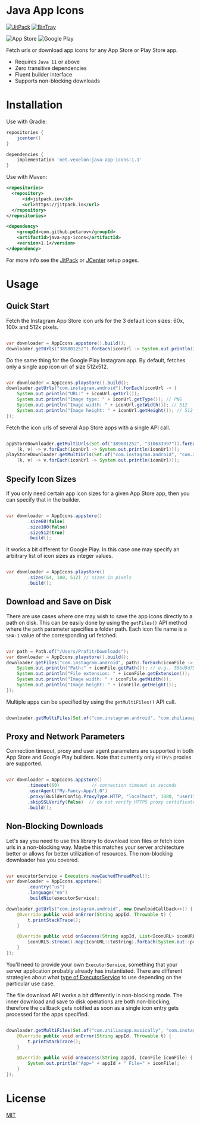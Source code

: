 Java App Icons
===================

[![JitPack](https://jitpack.io/v/petarov/java-app-icons.svg)](https://jitpack.io/#petarov/java-app-icons)
[![BinTray](https://api.bintray.com/packages/petarov/java-libs/java-app-icons/images/download.svg) ](https://bintray.com/petarov/java-libs/java-app-icons/_latestVersion)

![App Store](https://www.apple.com/v/ios/app-store/d/images/overview/app_store_icon__fngcxe43zo2u_large.jpg)
![Google Play](https://www.gstatic.com/android/market_images/web/play_prism_hlock_2x.png)


Fetch urls or download app icons for any App Store or Play Store app. 

  - Requires `Java 11` or above
  - Zero transitive dependencies
  - Fluent builder interface
  - Supports non-blocking downloads

# Installation

Use with Gradle:

```gradle
repositories {
    jcenter()
}

dependencies {
    implementation 'net.vexelon:java-app-icons:1.1'
}
```

Use with Maven:

```xml
<repositories>
  <repository>
      <id>jitpack.io</id>
      <url>https://jitpack.io</url>
  </repository>
</repositories>

<dependency>
    <groupId>com.github.petarov</groupId>
    <artifactId>java-app-icons</artifactId>
    <version>1.1</version>
</dependency>
```

For more info see the [JitPack](https://jitpack.io/#petarov/java-app-icons) or [JCenter](https://bintray.com/petarov/java-libs/java-app-icons) setup pages.

# Usage

## Quick Start

Fetch the Instagram App Store icon urls for the 3 default icon sizes: 60x, 100x and 512x pixels.

```java

var downloader = AppIcons.appstore().build();
downloader.getUrls("389801252").forEach(iconUrl -> System.out.println(iconUrl.getUrl()));

``` 

Do the same thing for the Google Play Instagram app. By default, fetches only a single app icon url of size 512x512.

```java

var downloader = AppIcons.playstore().build();
downloader.getUrls("com.instagram.android").forEach(iconUrl -> {
    System.out.println("URL:" + iconUrl.getUrl());
    System.out.println("Image type: " + iconUrl.getType()); // PNG
    System.out.println("Image width: " + iconUrl.getWidth()); // 512
    System.out.println("Image height: " + iconUrl.getHeight()); // 512
});

```

Fetch the icon urls of several App Store apps with a single API call.

```java

appStoreDownloader.getMultiUrls(Set.of("389801252", "310633997")).forEach(
    (k, v) -> v.forEach(iconUrl -> System.out.println(iconUrl)));
playStoreDownloader.getMultiUrls(Set.of("com.instagram.android", "com.zhiliaoapp.musically")).forEach(
    (k, v) -> v.forEach(iconUrl -> System.out.println(iconUrl)));

```

## Specify Icon Sizes

If you only need certain app icon sizes for a given App Store app, then you can specify that in the builder.

```java

var downloader = AppIcons.appstore()
        .size60(false)
        .size100(false)
        .size512(true)
        .build();

```

It works a bit different for Google Play. In this case one may specify an arbitrary list of icon sizes as integer values.

```java

var downloader = AppIcons.playstore()
        .sizes(64, 100, 512) // sizes in pixels
        .build();

```

## Download and Save on Disk

There are use cases where one may wish to save the app icons directly to a path on disk. This can be easily done by using
the `getFiles()` API method where the `path` parameter specifies a folder path. Each icon file name is a `SHA-1` value of 
the corresponding url fetched. 

```java

var path = Path.of("/Users/Profit/Downloads");
var downloader = AppIcons.playstore().build();
downloader.getFiles("com.instagram.android", path).forEach(iconFile -> {
    System.out.println("Path:" + iconFile.getPath()); // e.g., 58bd9d753544bfb3364fe8cceda56d799c050ad6.png
    System.out.println("File extension: " + iconFile.getExtension());
    System.out.println("Image width: " + iconFile.getWidth());
    System.out.println("Image height: " + iconFile.getHeight());
});

```

Multiple apps can be specified by using the `getMultiFiles()` API call.

```java

downloader.getMultiFiles(Set.of("com.instagram.android", "com.zhiliaoapp.musically"), path).forEach(iconUrl -> { ... });

```

## Proxy and Network Parameters

Connection timeout, proxy and user agent parameters are supported in both App Store and Google Play builders. Note that
currently only `HTTP/S` proxies are supported.

```java

var downloader = AppIcons.appstore()
        .timeout(60)            // connection timeout in seconds
        .userAgent("My-Fancy-App/1.0")
        .proxy(BuilderConfig.ProxyType.HTTP, "localhost", 1080, "user1", "pass1")
        .skipSSLVerify(false)  // do not verify HTTPS proxy certificate
        .build(); 

```

## Non-Blocking Downloads

Let's say you need to use this library to download icon files or fetch icon urls in a non-blocking way. Maybe this
matches your server architecture better or allows for better utilization of resources. The non-blocking downloader has you covered.

```java

var executorService = Executors.newCachedThreadPool();
var downloader = AppIcons.appstore()
        .country("us")
        .language("en")
        .buildNio(executorService);

downloader.getUrls("com.instagram.android", new DownloadCallback<>() {
    @Override public void onError(String appId, Throwable t) {
        t.printStackTrace();
    }

    @Override public void onSuccess(String appId, List<IconURL> iconURLS) {
        iconURLS.stream().map(IconURL::toString).forEach(System.out::println);
    }
});

```

You'll need to provide your own `ExecutorService`, something that your server application probably already has instantiated.
There are different strategies about what [type of ExecutorService](https://dzone.com/articles/java-executor-service-types) 
to use depending on the particular use case.

The file download API works a bit differently in non-blocking mode. The inner download and save to disk operations are both 
non-blocking, therefore the callback gets notified as soon as a single icon entry gets processed for the apps specified.

```java

downloader.getMultiFiles(Set.of("com.zhiliaoapp.musically", "com.instagram.android"), path, new DownloadCallback<>() {
    @Override public void onError(String appId, Throwable t) {
        t.printStackTrace();
    }

    @Override public void onSuccess(String appId, IconFile iconFile) {
        System.out.println("App=" + appId + " File=" + iconFile);
    }
});

```


# License

[MIT](LICENSE)
